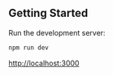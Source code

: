 ## Getting Started

Run the development server:

```bash
npm run dev
```

[http://localhost:3000](http://localhost:3000) 

